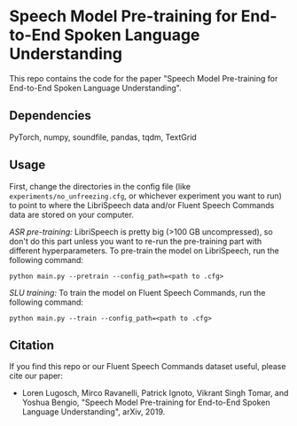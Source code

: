 # Speech Model Pre-training for End-to-End Spoken Language Understanding
This repo contains the code for the paper "Speech Model Pre-training for End-to-End Spoken Language Understanding".

## Dependencies
PyTorch, numpy, soundfile, pandas, tqdm, TextGrid

## Usage
First, change the directories in the config file (like ```experiments/no_unfreezing.cfg```, or whichever experiment you want to run) to point to where the LibriSpeech data and/or Fluent Speech Commands data are stored on your computer.

_ASR pre-training:_ LibriSpeech is pretty big (>100 GB uncompressed), so don't do this part unless you want to re-run the pre-training part with different hyperparameters. To pre-train the model on LibriSpeech, run the following command:
```
python main.py --pretrain --config_path=<path to .cfg>
```

_SLU training:_ To train the model on Fluent Speech Commands, run the following command:
```
python main.py --train --config_path=<path to .cfg>
```

## Citation
If you find this repo or our Fluent Speech Commands dataset useful, please cite our paper:

- Loren Lugosch, Mirco Ravanelli, Patrick Ignoto, Vikrant Singh Tomar, and Yoshua Bengio, "Speech Model Pre-training for End-to-End Spoken Language Understanding", arXiv, 2019.
